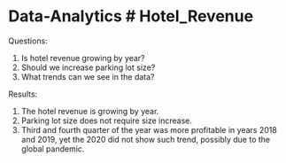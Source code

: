 # Data-Analytics # Hotel_Revenue
Questions: 
1. Is hotel revenue growing by year?
2. Should we increase parking lot size?
3. What trends can we see in the data? 

Results:
1. The hotel revenue is growing by year.
2. Parking lot size does not require size increase.
3.  Third and fourth quarter of the year was more profitable in years 2018 and 2019, 
yet the 2020 did not show such trend, possibly due to the global pandemic.
